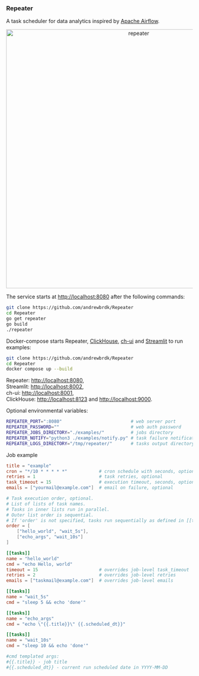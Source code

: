 ### Repeater

A task scheduler for data analytics inspired by [Apache Airflow](https://airflow.apache.org/).

<div align="center">
    <img src="https://i.postimg.cc/rFJbYDQ1/repeater34.png" alt="repeater" width="700">
</div>

The service starts at [http://localhost:8080](http://localhost:8080) after the following commands:

```bash
git clone https://github.com/andrewbrdk/Repeater
cd Repeater
go get repeater
go build 
./repeater
```

Docker-compose starts Repeater, [ClickHouse](https://clickhouse.com/), [ch-ui](https://github.com/caioricciuti/ch-ui) and [Streamlit](https://streamlit.io/) to run examples:

```bash
git clone https://github.com/andrewbrdk/Repeater
cd Repeater
docker compose up --build
```
Repeater: [http://localhost:8080](http://localhost:8080),  
Streamlit: [http://localhost:8002](http://localhost:8002),  
ch-ui: [http://localhost:8001](http://localhost:8001),  
ClickHouse: [http://localhost:8123](http://localhost:8123) and [http://localhost:9000](http://localhost:9000).


Optional environmental variables:
```bash
REPEATER_PORT=":8080"                          # web server port  
REPEATER_PASSWORD=""                           # web auth password
REPEATER_JOBS_DIRECTORY="./examples/"          # jobs directory
REPEATER_NOTIFY="python3 ./examples/notify.py" # task failure notification script
REPEATER_LOGS_DIRECTORY="/tmp/repeater/"       # tasks output directory
```

Job example
```toml
title = "example"
cron = "*/10 * * * * *"            # cron schedule with seconds, optional
retries = 1                        # task retries, optional
task_timeout = 15                  # execution timeout, seconds, optional
emails = ["yourmail@example.com"]  # email on failure, optional

# Task execution order, optional.
# List of lists of task names. 
# Tasks in inner lists run in parallel. 
# Outer list order is sequential.
# If 'order' is not specified, tasks run sequentially as defined in [[tasks]].
order = [                          
    ["hello_world", "wait_5s"],
    ["echo_args", "wait_10s"]
]                                  

[[tasks]]
name = "hello_world"
cmd = "echo Hello, world"
timeout = 15                       # overrides job-level task_timeout 
retries = 2                        # overrides job-level retries
emails = ["taskmail@example.com"]  # overrides job-level emails

[[tasks]]
name = "wait_5s" 
cmd = "sleep 5 && echo 'done'"

[[tasks]]
name = "echo_args" 
cmd = "echo \"{{.title}}\" {{.scheduled_dt}}"

[[tasks]]
name = "wait_10s" 
cmd = "sleep 10 && echo 'done'"

#cmd templated args:
#{{.title}} - job title
#{{.scheduled_dt}} - current run scheduled date in YYYY-MM-DD
```
